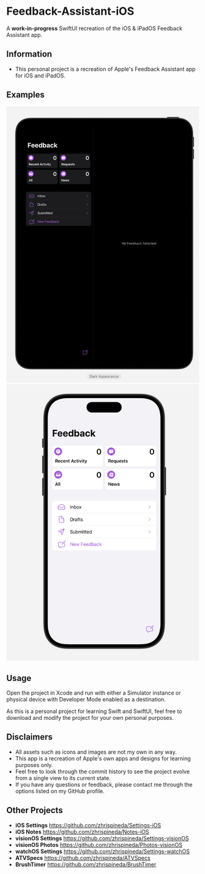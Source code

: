 #  Feedback-Assistant-iOS
A **work-in-progress** SwiftUI recreation of the iOS & iPadOS Feedback Assistant app.

## Information
- This personal project is a recreation of Apple's Feedback Assistant app for iOS and iPadOS.

## Examples
![An image displaying a preview of the the Feedback Assistant-like project on an 11-inch iPad with its theme set to dark mode.](Assets/Dark.png)
![An image displaying a preview of the Feedback Assistant-like project on a Dynamic Island iPhone with its theme set to light mode.](Assets/Light.png)

## Usage
Open the project in Xcode and run with either a Simulator instance or physical device with Developer Mode enabled as a destination.

As this is a personal project for learning Swift and SwiftUI, feel free to download and modify the project for your own personal purposes.

## Disclaimers
- All assets such as icons and images are not my own in any way.
- This app is a recreation of Apple's own apps and designs for learning purposes only.
- Feel free to look through the commit history to see the project evolve from a single view to its current state.
- If you have any questions or feedback, please contact me through the options listed on my GitHub profile.

## Other Projects
- **iOS Settings** https://github.com/zhrispineda/Settings-iOS
- **iOS Notes** https://github.com/zhrispineda/Notes-iOS
- **visionOS Settings** https://github.com/zhrispineda/Settings-visionOS
- **visionOS Photos** https://github.com/zhrispineda/Photos-visionOS
- **watchOS Settings** https://github.com/zhrispineda/Settings-watchOS
- **ATVSpecs** https://github.com/zhrispineda/ATVSpecs
- **BrushTimer** https://github.com/zhrispineda/BrushTimer

